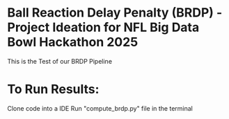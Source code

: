 # Ball Reaction Delay Penalty (BRDP) - Project Ideation for NFL Big Data Bowl Hackathon 2025

This is the Test of our BRDP Pipeline

# To Run Results:

Clone code into a IDE
Run "compute_brdp.py" file in the terminal
